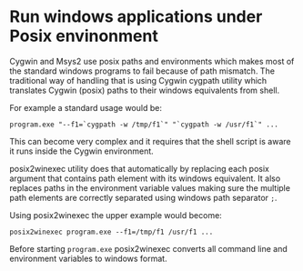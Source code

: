 Run windows applications under Posix envinonment
================================================

Cygwin and Msys2 use posix paths and environments which makes most of
the standard windows programs to fail because of path mismatch.
The traditional way of handling that is using Cygwin cygpath
utility which translates Cygwin (posix) paths to their windows
equivalents from shell.

For example a standard usage would be:

    program.exe "--f1=`cygpath -w /tmp/f1`" "`cygpath -w /usr/f1`" ...

This can become very complex and it requires that the shell
script is aware it runs inside the Cygwin environment.

posix2winexec utility does that automatically by replacing each posix
argument that contains path element with its windows equivalent.
It also replaces paths in the environment variable values making
sure the multiple path elements are correctly separated using
windows path separator `;`.

Using posix2winexec the upper example would become:

    posix2winexec program.exe --f1=/tmp/f1 /usr/f1 ...

Before starting `program.exe` posix2winexec converts all command line
and environment variables to windows format.
